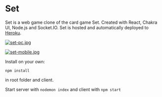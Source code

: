 # Set
Set is a web game clone of the card game Set. Created with React, Chakra UI, Node.js and Socket.IO. Set is hosted and automatically deployed to [Heroku](https://setgame.tech).

[![set-pc.jpg](https://i.postimg.cc/wxcT0mCS/set-pc.jpg)](https://postimg.cc/t7JjgYC5)

[![set-mobile.jpg](https://i.postimg.cc/GtZRgbjh/set-mobile.jpg)](https://postimg.cc/gLq1nF5f)

Install on your own:

```
npm install
```
in root folder and client.

Start server with
```nodemon index```
and client with
```npm start```


